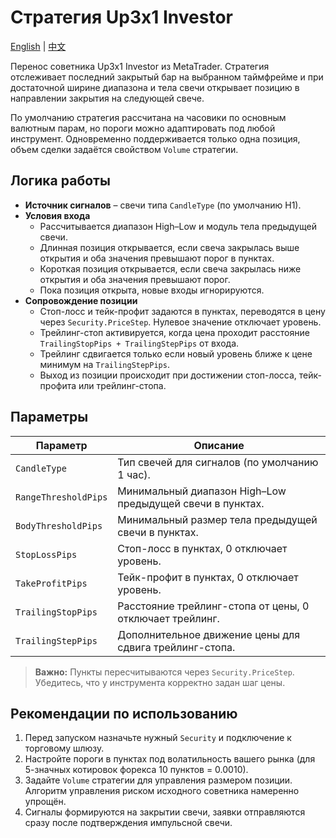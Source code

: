 # Стратегия Up3x1 Investor
[English](README.md) | [中文](README_cn.md)

Перенос советника Up3x1 Investor из MetaTrader. Стратегия отслеживает последний закрытый бар на выбранном таймфрейме и при достаточной ширине диапазона и тела свечи открывает позицию в направлении закрытия на следующей свече.

По умолчанию стратегия рассчитана на часовики по основным валютным парам, но пороги можно адаптировать под любой инструмент. Одновременно поддерживается только одна позиция, объем сделки задаётся свойством `Volume` стратегии.

## Логика работы

- **Источник сигналов** – свечи типа `CandleType` (по умолчанию H1).
- **Условия входа**
  - Рассчитывается диапазон High–Low и модуль тела предыдущей свечи.
  - Длинная позиция открывается, если свеча закрылась выше открытия и оба значения превышают порог в пунктах.
  - Короткая позиция открывается, если свеча закрылась ниже открытия и оба значения превышают порог.
  - Пока позиция открыта, новые входы игнорируются.
- **Сопровождение позиции**
  - Стоп-лосс и тейк-профит задаются в пунктах, переводятся в цену через `Security.PriceStep`. Нулевое значение отключает уровень.
  - Трейлинг-стоп активируется, когда цена проходит расстояние `TrailingStopPips + TrailingStepPips` от входа.
  - Трейлинг сдвигается только если новый уровень ближе к цене минимум на `TrailingStepPips`.
  - Выход из позиции происходит при достижении стоп-лосса, тейк-профита или трейлинг-стопа.

## Параметры

| Параметр | Описание |
|----------|----------|
| `CandleType` | Тип свечей для сигналов (по умолчанию 1 час). |
| `RangeThresholdPips` | Минимальный диапазон High–Low предыдущей свечи в пунктах. |
| `BodyThresholdPips` | Минимальный размер тела предыдущей свечи в пунктах. |
| `StopLossPips` | Стоп-лосс в пунктах, 0 отключает уровень. |
| `TakeProfitPips` | Тейк-профит в пунктах, 0 отключает уровень. |
| `TrailingStopPips` | Расстояние трейлинг-стопа от цены, 0 отключает трейлинг. |
| `TrailingStepPips` | Дополнительное движение цены для сдвига трейлинг-стопа. |

> **Важно:** Пункты пересчитываются через `Security.PriceStep`. Убедитесь, что у инструмента корректно задан шаг цены.

## Рекомендации по использованию

1. Перед запуском назначьте нужный `Security` и подключение к торговому шлюзу.
2. Настройте пороги в пунктах под волатильность вашего рынка (для 5-значных котировок форекса 10 пунктов = 0.0010).
3. Задайте `Volume` стратегии для управления размером позиции. Алгоритм управления риском исходного советника намеренно упрощён.
4. Сигналы формируются на закрытии свечи, заявки отправляются сразу после подтверждения импульсной свечи.
